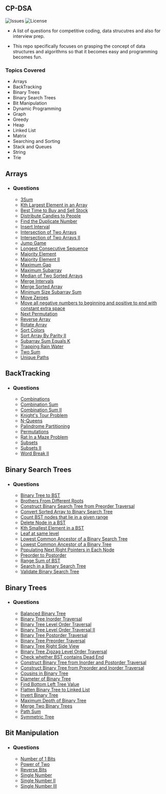 ## CP-DSA

![Issues](https://img.shields.io/github/issues/thisisnitish/cp-dsa)
![License](https://img.shields.io/github/license/thisisnitish/cp-dsa)

* A list of questions for competitive coding, data strucutres and also for interview prep.

* This repo specifically focuses on grasping the concept of data structures and algorithms so that it becomes easy and programming becomes fun.

### Topics Covered
* Arrays
* BackTracking
* Binary Trees
* Binary Search Trees
* Bit Manipulation
* Dynamic Programming
* Graph
* Greedy
* Heap
* Linked List
* Matrix
* Searching and Sorting
* Stack and Queues
* String
* Trie


## Arrays
* ### Questions
    * [3Sum](https://github.com/thisisnitish/cp-dsa/blob/main/Arrays/3sum.cpp)
    * [Kth Largest Element in an Array](https://github.com/thisisnitish/cp-dsa/blob/main/Arrays/Kth_Largest_Element_in_an_Array.cpp)
    * [Best Time to Buy and Sell Stock](https://github.com/thisisnitish/cp-dsa/blob/main/Arrays/besttimetobuysellstock.cpp)
    * [Distribute Candies to People](https://github.com/thisisnitish/cp-dsa/blob/main/Arrays/distributecandiestopeople.cpp)
    * [Find the Duplicate Number](https://github.com/thisisnitish/cp-dsa/blob/main/Arrays/findduplicatenumber.cpp)
    * [Insert Interval](https://github.com/thisisnitish/cp-dsa/blob/main/Arrays/insertintervals.cpp)
    * [Intersection of Two Arrays](https://github.com/thisisnitish/cp-dsa/blob/main/Arrays/intersectionoftwoarrays.cpp)
    * [Intersection of Two Arrays II](https://github.com/thisisnitish/cp-dsa/blob/main/Arrays/intersectionoftwoarraysii.cpp)
    * [Jump Game](https://github.com/thisisnitish/cp-dsa/blob/main/Arrays/jumpgame.cpp)
    * [Longest Consecutive Sequence](https://github.com/thisisnitish/cp-dsa/blob/main/Arrays/longestconsecutivesubsq.cpp)
    * [Majority Element](https://github.com/thisisnitish/cp-dsa/blob/main/Arrays/majorityelement.cpp)
    * [Majority Element II](https://github.com/thisisnitish/cp-dsa/blob/main/Arrays/majorityelementii.cpp)
    * [Maximum Gap](https://github.com/thisisnitish/cp-dsa/blob/main/Arrays/maximumgap.cpp)
    * [Maximum Subarray](https://github.com/thisisnitish/cp-dsa/blob/main/Arrays/maximumsubarray.cpp)
    * [Median of Two Sorted Arrays](https://github.com/thisisnitish/cp-dsa/blob/main/Arrays/medianoftwosortedarray.cpp)
    * [Merge Intervals](https://github.com/thisisnitish/cp-dsa/blob/main/Arrays/mergeintervals.cpp)
    * [Merge Sorted Array](https://github.com/thisisnitish/cp-dsa/blob/main/Arrays/mergesortedarray.cpp)
    * [Minimum Size Subarray Sum](https://github.com/thisisnitish/cp-dsa/blob/main/Arrays/minimumsizesubarray.cpp)
    * [Move Zeroes](https://github.com/thisisnitish/cp-dsa/blob/main/Arrays/moveZeros.cpp)
    * [Move all negative numbers to beginning and positive to end with constant extra space](https://github.com/thisisnitish/cp-dsa/blob/main/Arrays/moveposneg.cpp)
    * [Next Permutation](https://github.com/thisisnitish/cp-dsa/blob/main/Arrays/nextpermutation.cpp)
    * [Reverse Array](https://github.com/thisisnitish/cp-dsa/blob/main/Arrays/reversearray.cpp)
    * [Rotate Array](https://github.com/thisisnitish/cp-dsa/blob/main/Arrays/rotatearray.cpp)
    * [Sort Colors](https://github.com/thisisnitish/cp-dsa/blob/main/Arrays/sortColors.cpp)
    * [Sort Array By Parity II](https://github.com/thisisnitish/cp-dsa/blob/main/Arrays/sortarraybyparityii.cpp)
    * [Subarray Sum Equals K](https://github.com/thisisnitish/cp-dsa/blob/main/Arrays/subarraysumequalsk.cpp)
    * [Trapping Rain Water](https://github.com/thisisnitish/cp-dsa/blob/main/Arrays/trappingrainwater.cpp)
    * [Two Sum](https://github.com/thisisnitish/cp-dsa/blob/main/Arrays/twosum.cpp)
    * [Unique Paths](https://github.com/thisisnitish/cp-dsa/blob/main/Arrays/uniquepaths.cpp)

## BackTracking
* ### Questions
    * [Combinations](https://github.com/thisisnitish/cp-dsa/blob/main/BackTracking/combinations.cpp)
    * [Combination Sum](https://github.com/thisisnitish/cp-dsa/blob/main/BackTracking/combinationsum.cpp)
    * [Combination Sum II](https://github.com/thisisnitish/cp-dsa/blob/main/BackTracking/combinationsumii.cpp)
    * [Knight's Tour Problem](https://github.com/thisisnitish/cp-dsa/blob/main/BackTracking/knightstourproblem.cpp)
    * [N-Queens](https://github.com/thisisnitish/cp-dsa/blob/main/BackTracking/nqueens.cpp)
    * [Palindrome Partitioning](https://github.com/thisisnitish/cp-dsa/blob/main/BackTracking/palindromepartitioning.cpp)
    * [Permutations](https://github.com/thisisnitish/cp-dsa/blob/main/BackTracking/permutations.cpp)
    * [Rat In a Maze Problem](https://github.com/thisisnitish/cp-dsa/blob/main/BackTracking/ratinamaze.cpp)
    * [Subsets](https://github.com/thisisnitish/cp-dsa/blob/main/BackTracking/subsets.cpp)
    * [Subsets II](https://github.com/thisisnitish/cp-dsa/blob/main/BackTracking/subsetsii.cpp)
    * [Word Break II](https://github.com/thisisnitish/cp-dsa/blob/main/BackTracking/wordbreakii.cpp)

## Binary Search Trees
* ### Questions
    * [Binary Tree to BST](https://github.com/thisisnitish/cp-dsa/blob/main/BinarySearchTrees/binarytreetobst.cpp)    
    * [Brothers From Different Roots](https://github.com/thisisnitish/cp-dsa/blob/main/BinarySearchTrees/brothersfromdifferentroots.cpp)    
    * [Construct Binary Search Tree from Preorder Traversal](https://github.com/thisisnitish/cp-dsa/blob/main/BinarySearchTrees/constructbinarysearchtreefrompreordertraversal.cpp)   
    * [Convert Sorted Array to Binary Search Tree](https://github.com/thisisnitish/cp-dsa/blob/main/BinarySearchTrees/convertsortedarraytobinarysearchtree.cpp)   
    * [Count BST nodes that lie in a given range](https://github.com/thisisnitish/cp-dsa/blob/main/BinarySearchTrees/countbstnodethatlieinagivenrange.cpp)   
    * [Delete Node in a BST](https://github.com/thisisnitish/cp-dsa/blob/main/BinarySearchTrees/deletenodeinabst.cpp)   
    * [Kth Smallest Element in a BST](https://github.com/thisisnitish/cp-dsa/blob/main/BinarySearchTrees/kthsmallestelementinabst.cpp)   
    * [Leaf at same level](https://github.com/thisisnitish/cp-dsa/blob/main/BinarySearchTrees/leafatsamelevel.cpp)   
    * [Lowest Common Ancestor of a Binary Search Tree](https://github.com/thisisnitish/cp-dsa/blob/main/BinarySearchTrees/lowestcommonancestorofabinarysearchtree.cpp)   
    * [Lowest Common Ancestor of a Binary Tree](https://github.com/thisisnitish/cp-dsa/blob/main/BinarySearchTrees/lowestcommonancestorofabinarytree.cpp)   
    * [Populating Next Right Pointers in Each Node](https://github.com/thisisnitish/cp-dsa/blob/main/BinarySearchTrees/populatingnextrightpointerineachnode.cpp)   
    * [Preorder to Postorder](https://github.com/thisisnitish/cp-dsa/blob/main/BinarySearchTrees/preordertopostorder.cpp)   
    * [Range Sum of BST](https://github.com/thisisnitish/cp-dsa/blob/main/BinarySearchTrees/rangesumofbst.cpp)   
    * [Search in a Binary Search Tree](https://github.com/thisisnitish/cp-dsa/blob/main/BinarySearchTrees/searchinabinarytree.cpp)   
    * [Validate Binary Search Tree](https://github.com/thisisnitish/cp-dsa/blob/main/BinarySearchTrees/validatebinarysearchtree.cpp)

## Binary Trees
* ### Questions
    * [Balanced Binary Tree](https://github.com/thisisnitish/cp-dsa/blob/main/BinaryTrees/balancedbinarytree.cpp)
    * [Binary Tree Inorder Traversal](https://github.com/thisisnitish/cp-dsa/blob/main/BinaryTrees/binarytreeinordertraversal.cpp)
    * [Binary Tree Level Order Traversal](https://github.com/thisisnitish/cp-dsa/blob/main/BinaryTrees/binarytreelevelordertraversal.cpp)
    * [Binary Tree Level Order Traversal II](https://github.com/thisisnitish/cp-dsa/blob/main/BinaryTrees/binarytreelevelordertraversalii.cpp)
    * [Binary Tree Postorder Traversal](https://github.com/thisisnitish/cp-dsa/blob/main/BinaryTrees/binarytreepostordertraversal.cpp)
    * [Binary Tree Preorder Traversal](https://github.com/thisisnitish/cp-dsa/blob/main/BinaryTrees/binarytreepreordertraversal.cpp)
    * [Binary Tree Right Side View](https://github.com/thisisnitish/cp-dsa/blob/main/BinaryTrees/binarytreerightsideview.cpp)
    * [Binary Tree Zigzag Level Order Traversal](https://github.com/thisisnitish/cp-dsa/blob/main/BinaryTrees/binarytreezigzaglevelordertraversal.cpp)
    * [Check whether BST contains Dead End](https://github.com/thisisnitish/cp-dsa/blob/main/BinaryTrees/checkwhetherbstcontainsdeadend.cpp)
    * [Construct Binary Tree from Inorder and Postorder Traversal](https://github.com/thisisnitish/cp-dsa/blob/main/BinaryTrees/constructbinarytreefrominorderandpostorder.cpp)
    * [Construct Binary Tree from Preorder and Inorder Traversal](https://github.com/thisisnitish/cp-dsa/blob/main/BinaryTrees/constructbinarytreefrompreorderandinorder.cpp)
    * [Cousins in Binary Tree](https://github.com/thisisnitish/cp-dsa/blob/main/BinaryTrees/cousinsinbinarytrees.cpp)
    * [Diameter of Binary Tree](https://github.com/thisisnitish/cp-dsa/blob/main/BinaryTrees/diameterofbinarytree.cpp)
    * [Find Bottom Left Tree Value](https://github.com/thisisnitish/cp-dsa/blob/main/BinaryTrees/findbottomlefttreevalue.cpp)
    * [Flatten Binary Tree to Linked List](https://github.com/thisisnitish/cp-dsa/blob/main/BinaryTrees/flattenbinarytreetolinkedlist.cpp)
    * [Invert Binary Tree](https://github.com/thisisnitish/cp-dsa/blob/main/BinaryTrees/invertbinarytree.cpp)
    * [Maximum Depth of Binary Tree](https://github.com/thisisnitish/cp-dsa/blob/main/BinaryTrees/maximumdepthofbinarytree.cpp)
    * [Merge Two Binary Trees](https://github.com/thisisnitish/cp-dsa/blob/main/BinaryTrees/mergetwobinarytrees.cpp)
    * [Path Sum](https://github.com/thisisnitish/cp-dsa/blob/main/BinaryTrees/pathsum.cpp)
    * [Symmetric Tree](https://github.com/thisisnitish/cp-dsa/blob/main/BinaryTrees/symmetrictree.cpp)

## Bit Manipulation
* ### Questions
    * [Number of 1 Bits](https://github.com/thisisnitish/cp-dsa/blob/main/BitManipulation/numberof1bits.cpp)
    * [Power of Two](https://github.com/thisisnitish/cp-dsa/blob/main/BitManipulation/powerof2.cpp)
    * [Reverse Bits](https://github.com/thisisnitish/cp-dsa/blob/main/BitManipulation/reversebits.cpp)
    * [Single Number](https://github.com/thisisnitish/cp-dsa/blob/main/BitManipulation/singlenumber.cpp)
    * [Single Number II](https://github.com/thisisnitish/cp-dsa/blob/main/BitManipulation/singlenumberii.cpp)
    * [Single Number III](https://github.com/thisisnitish/cp-dsa/blob/main/BitManipulation/singlenumberiii.cpp)